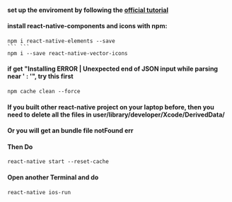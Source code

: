 #### set up the enviroment by following the [official tutorial](https://facebook.github.io/react-native/docs/getting-started)
#### install react-native-components and icons with npm:
```
npm i react-native-elements --save
``` ```
npm i --save react-native-vector-icons
```
#### if get "Installing ERROR | Unexpected end of JSON input while parsing near ' : '", try this first
```
npm cache clean --force
```
#### If you built other react-native project on your laptop before, then you need to delete all the files in user/library/developer/Xcode/DerivedData/
#### Or you will get an bundle file notFound err

#### Then Do 
```react-native start --reset-cache```
#### Open another Terminal and do 
```react-native ios-run```

